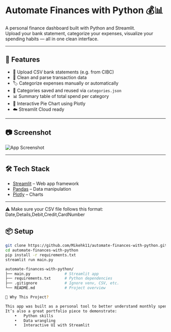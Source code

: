 # Automate Finances with Python 💰📊

A personal finance dashboard built with Python and Streamlit.  
Upload your bank statement, categorize your expenses, visualize your spending habits — all in one clean interface.

---

## 🚀 Features

- 📁 Upload CSV bank statements (e.g. from CIBC)
- 🧹 Clean and parse transaction data
- 🏷️ Categorize expenses manually or automatically
- 💾 Categories saved and reused via `categories.json`
- 📊 Summary table of total spend per category
- 🥧 Interactive Pie Chart using Plotly
- ☁️ Streamlit Cloud ready

---

## 📷 Screenshot

![App Screenshot](https://user-images.githubusercontent.com/YOUR_ID/your-screenshot.png)

---

## 🛠️ Tech Stack

- [Streamlit](https://streamlit.io/) – Web app framework
- [Pandas](https://pandas.pydata.org/) – Data manipulation
- [Plotly](https://plotly.com/python/) – Charts

---
⚠️ Make sure your CSV file follows this format:
Date,Details,Debit,Credit,CardNumber

## 📦 Setup

```bash
git clone https://github.com/Mikehk11/automate-finances-with-python.git
cd automate-finances-with-python
pip install -r requirements.txt
streamlit run main.py

automate-finances-with-python/
├── main.py               # Streamlit app
├── requirements.txt      # Python dependencies
├── .gitignore            # Ignore venv, CSV, etc.
└── README.md             # Project overview

🧠 Why This Project?

This app was built as a personal tool to better understand monthly spending habits.
It’s also a great portfolio piece to demonstrate:
	•	Python skills
	•	Data wrangling
	•	Interactive UI with Streamlit
